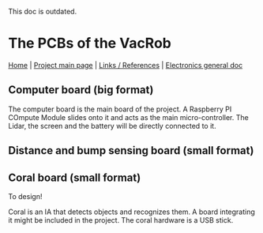 This doc is outdated.

# The PCBs of the VacRob

[Home](../../../README.md) | [Project main page](../../vacrob.md) | [Links / References](../../docs/refs.md) | [Electronics general doc](./electronics.md)

## Computer board (big format)

The computer board is the main board of the project. A Raspberry PI COmpute Module slides onto it and acts as the main micro-controller. The Lidar, the screen and the battery will be directly connected to it.

## Distance and bump sensing board (small format)

## Coral board (small format)

To design!

Coral is an IA that detects objects and recognizes them. A board integrating it might be included in the project. The coral hardware is a USB stick.
